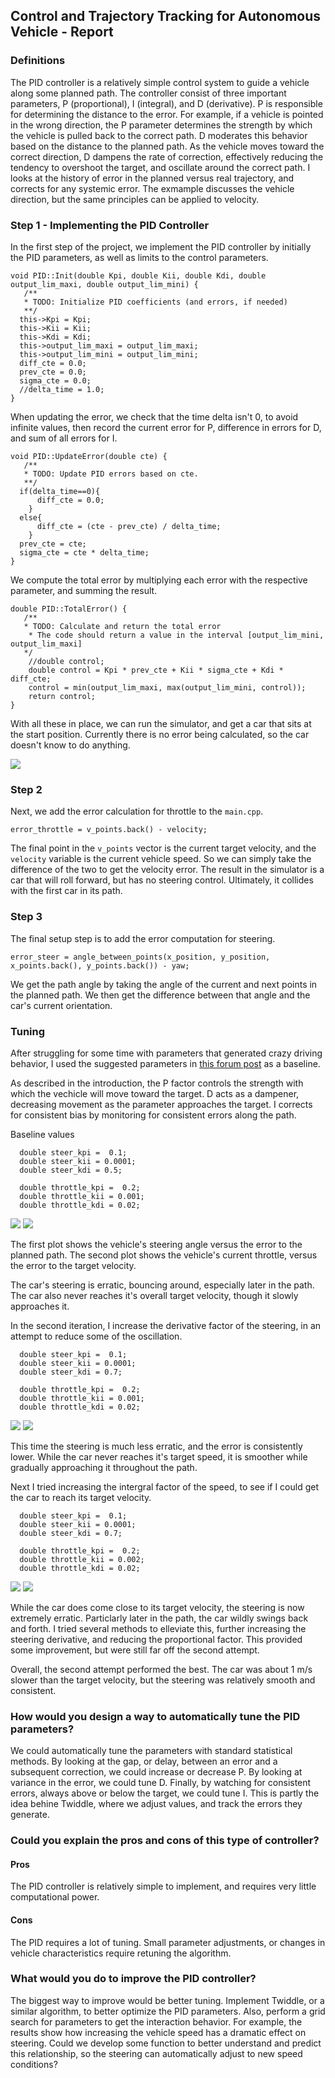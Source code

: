 ## Control and Trajectory Tracking for Autonomous Vehicle - Report

### Definitions

The PID controller is a relatively simple control system to guide a vehicle along some planned path. The controller consist of three important parameters, P (proportional), I (integral), and D (derivative). P is responsible for determining the distance to the error. For example, if a vehicle is pointed in the wrong direction, the P parameter determines the strength by which the vehicle is pulled back to the correct path. D moderates this behavior based on the distance to the planned path. As the vehicle moves toward the correct direction, D dampens the rate of correction, effectively reducing the tendency to overshoot the target, and oscillate around the correct path. I looks at the history of error in the planned versus real trajectory, and corrects for any systemic error. The exmample discusses the vehicle direction, but the same principles can be applied to velocity.

### Step 1 - Implementing the PID Controller

In the first step of the project, we implement the PID controller by initially the PID parameters, as well as limits to the control parameters.

```
void PID::Init(double Kpi, double Kii, double Kdi, double output_lim_maxi, double output_lim_mini) {
   /**
   * TODO: Initialize PID coefficients (and errors, if needed)
   **/
  this->Kpi = Kpi;
  this->Kii = Kii;
  this->Kdi = Kdi;
  this->output_lim_maxi = output_lim_maxi;
  this->output_lim_mini = output_lim_mini;
  diff_cte = 0.0;
  prev_cte = 0.0;
  sigma_cte = 0.0;
  //delta_time = 1.0;
}
```

When updating the error, we check that the time delta isn't 0, to avoid infinite values, then record the current error for P, difference in errors for D, and sum of all errors for I.

```
void PID::UpdateError(double cte) {
   /**
   * TODO: Update PID errors based on cte.
   **/
  if(delta_time==0){
  	  diff_cte = 0.0;
  	}
  else{
  	  diff_cte = (cte - prev_cte) / delta_time;
  	}
  prev_cte = cte;
  sigma_cte = cte * delta_time;
}
```

We compute the total error by multiplying each error with the respective parameter, and summing the result.

```
double PID::TotalError() {
   /**
   * TODO: Calculate and return the total error
    * The code should return a value in the interval [output_lim_mini, output_lim_maxi]
   */
    //double control;
    double control = Kpi * prev_cte + Kii * sigma_cte + Kdi * diff_cte;
    control = min(output_lim_maxi, max(output_lim_mini, control));
    return control;
}
```

With all these in place, we can run the simulator, and get a car that sits at the start position. Currently there is no error being calculated, so the car doesn't know to do anything.

<img src="./pid_controller/screenshot/step_1.png">

### Step 2

Next, we add the error calculation for throttle to the `main.cpp`. 

```
error_throttle = v_points.back() - velocity;
```

The final point in the `v_points` vector is the current target velocity, and the `velocity` variable is the current vehicle speed. So we can simply take the difference of the two to get the velocity error. The result in the simulator is a car that will roll forward, but has no steering control. Ultimately, it collides with the first car in its path.

### Step 3

The final setup step is to add the error computation for steering.

```
error_steer = angle_between_points(x_position, y_position, x_points.back(), y_points.back()) - yaw;
```

We get the path angle by taking the angle of the current and next points in the planned path. We then get the difference between that angle and the car's current orientation.

### Tuning

After struggling for some time with parameters that generated crazy driving behavior, I used the suggested parameters in [this forum post](https://knowledge.udacity.com/questions/852715) as a baseline.

As described in the introduction, the P factor controls the strength with which the vechicle will move toward the target. D acts as a dampener, decreasing movement as the parameter approaches the target. I corrects for consistent bias by monitoring for consistent errors along the path.

Baseline values
```
  double steer_kpi =  0.1;
  double steer_kii = 0.0001;
  double steer_kdi = 0.5;

  double throttle_kpi =  0.2;
  double throttle_kii = 0.001;
  double throttle_kdi = 0.02;
```
<img src="./pid_controller/plots/steering_1.png">

<img src="./pid_controller/plots/throttle_1.png">

The first plot shows the vehicle's steering angle versus the error to the planned path. The second plot shows the vehicle's current throttle, versus the error to the target velocity.

The car's steering is erratic, bouncing around, especially later in the path. The car also never reaches it's overall target velocity, though it slowly approaches it.

In the second iteration, I increase the derivative factor of the steering, in an attempt to reduce some of the oscillation.

```
  double steer_kpi =  0.1;
  double steer_kii = 0.0001;
  double steer_kdi = 0.7;

  double throttle_kpi =  0.2;
  double throttle_kii = 0.001;
  double throttle_kdi = 0.02;
```
<img src="./pid_controller/plots/steering_2.png">

<img src="./pid_controller/plots/throttle_2.png">

This time the steering is much less erratic, and the error is consistently lower. While the car never reaches it's target speed, it is smoother while gradually approaching it throughout the path.

Next I tried increasing the intergral factor of the speed, to see if I could get the car to reach its target velocity.

```
  double steer_kpi =  0.1;
  double steer_kii = 0.0001;
  double steer_kdi = 0.7;
  
  double throttle_kpi =  0.2;
  double throttle_kii = 0.002;
  double throttle_kdi = 0.02;
```
<img src="./pid_controller/plots/steering_3.png">

<img src="./pid_controller/plots/throttle_3.png">

While the car does come close to its target velocity, the steering is now extremely erratic. Particlarly later in the path, the car wildly swings back and forth. I tried several methods to elleviate this, further increasing the steering derivative, and reducing the proportional factor. This provided some improvement, but were still far off the second attempt.

Overall, the second attempt performed the best. The car was about 1 m/s slower than the target velocity, but the steering was relatively smooth and consistent.

### How would you design a way to automatically tune the PID parameters?

We could automatically tune the parameters with standard statistical methods. By looking at the gap, or delay, between an error and a subsequent correction, we could increase or decrease P. By looking at variance in the error, we could tune D. Finally, by watching for consistent errors, always above or below the target, we could tune I. This is partly the idea behine Twiddle, where we adjust values, and track the errors they generate.

### Could you explain the pros and cons of this type of controller?

#### Pros

The PID controller is relatively simple to implement, and requires very little computational power.

#### Cons

The PID requires a lot of tuning. Small parameter adjustments, or changes in vehicle characteristics require retuning the algorithm.

### What would you do to improve the PID controller?

The biggest way to improve would be better tuning. Implement Twiddle, or a similar algorithm, to better optimize the PID parameters. Also, perform a grid search for parameters to get the interaction behavior. For example, the results show how increasing the vehicle speed has a dramatic effect on steering. Could we develop some function to better understand and predict this relationship, so the steering can automatically adjust to new speed conditions?